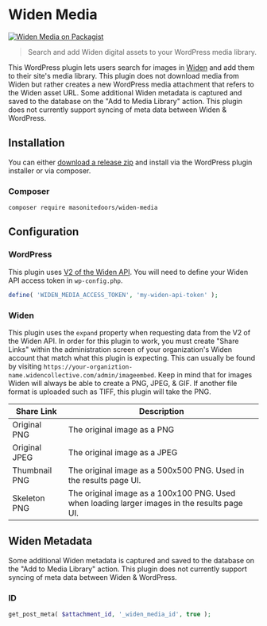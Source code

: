 # Widen Media

[![Widen Media on Packagist](https://img.shields.io/packagist/v/masonitedoors/widen-media.svg?style=flat)](https://packagist.org/packages/masonitedoors/widen-media)

> Search and add Widen digital assets to your WordPress media library.

This WordPress plugin lets users search for images in [Widen](https://www.widen.com/) and add them to their site's media library. This plugin does not download media from Widen but rather creates a new WordPress media attachment that refers to the Widen asset URL.
Some additional Widen metadata is captured and saved to the database on the "Add to Media Library" action. This plugin does not currently support syncing of meta data between Widen & WordPress.

## Installation

You can either [download a release zip](https://github.com/masonitedoors/widen-media/releases) and install via the WordPress plugin installer or via composer.

### Composer

```shell
composer require masonitedoors/widen-media
```

## Configuration

### WordPress

This plugin uses [V2 of the Widen API](https://widenv2.docs.apiary.io/). You will need to define your Widen API access token in `wp-config.php`.

```php
define( 'WIDEN_MEDIA_ACCESS_TOKEN', 'my-widen-api-token' );
```

### Widen

This plugin uses the `expand` property when requesting data from the V2 of the Widen API. In order for this plugin to work, you must create "Share Links" within the administration screen of your organization's Widen account that match what this plugin is expecting. This can usually be found by visiting `https://your-organiztion-name.widencollective.com/admin/imageembed`. Keep in mind that for images Widen will always be able to create a PNG, JPEG, & GIF. If another file format is uploaded such as TIFF, this plugin will take the PNG.

| Share Link    | Description                                                                                  |
| ------------- | -------------------------------------------------------------------------------------------- |
| Original PNG  | The original image as a PNG                                                                  |
| Original JPEG | The original image as a JPEG                                                                 |
| Thumbnail PNG | The original image as a 500x500 PNG. Used in the results page UI.                            |
| Skeleton PNG  | The original image as a 100x100 PNG. Used when loading larger images in the results page UI. |

## Widen Metadata

Some additional Widen metadata is captured and saved to the database on the "Add to Media Library" action. This plugin does not currently support syncing of meta data between Widen & WordPress.

### ID

```php
get_post_meta( $attachment_id, '_widen_media_id', true );
```
